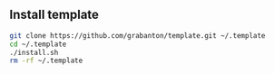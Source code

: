 ## Install template
```bash
git clone https://github.com/grabanton/template.git ~/.template
cd ~/.template
./install.sh
rm -rf ~/.template
```
